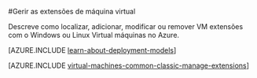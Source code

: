<properties
 pageTitle="Gerir as extensões de máquina virtual | Microsoft Azure"
 description="Descreve como adicionar, localizar, atualizar e remover extensões para máquinas virtuais Azure, no modelo de implementação clássica."
 services="virtual-machines-windows"
 documentationCenter=""
 authors="squillace"
 manager="timlt"
 editor=""
 tags="azure-service-management"/>
<tags
 ms.service="virtual-machines-windows"
 ms.devlang="na"
 ms.topic="article"
 ms.tgt_pltfrm="vm-windows"
 ms.workload="infrastructure-services"
 ms.date="08/29/2016"
 ms.author="rasquill"/>

#<a name="manage-virtual-machine-extensions"></a>Gerir as extensões de máquina virtual

Descreve como localizar, adicionar, modificar ou remover VM extensões com o Windows ou Linux Virtual máquinas no Azure.

[AZURE.INCLUDE [learn-about-deployment-models](../../includes/learn-about-deployment-models-classic-include.md)]

[AZURE.INCLUDE [virtual-machines-common-classic-manage-extensions](../../includes/virtual-machines-common-classic-manage-extensions.md)]
